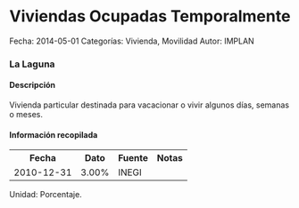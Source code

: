 Viviendas Ocupadas Temporalmente
=====

Fecha: 2014-05-01
Categorías: Vivienda, Movilidad
Autor: IMPLAN

### La Laguna

#### Descripción

Vivienda particular destinada para vacacionar o vivir algunos días, semanas o meses.

#### Información recopilada

<table class="table table-hover table-bordered">
  <tr><th>Fecha</th><th>Dato</th><th>Fuente</th><th>Notas</th></tr>
  <tr><td>2010-12-31</td><td>3.00%</td><td>INEGI</td><td></td></tr>
</table>

Unidad: Porcentaje.

